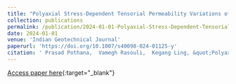 ```yaml
---
title: "Polyaxial Stress-Dependent Tensorial Permeability Variations of a Columnar Jointed Rock Mass: Insights from 3D Distinct Element Method"
collection: publications
permalink: /publication/2024-01-01-Polyaxial-Stress-Dependent-Tensorial-Permeability-Variations-of-a-Columnar-Jointed-Rock-Mass-Insights-from-3D-Distinct-Element-Method
date: 2024-01-01
venue: 'Indian Geotechnical Journal'
paperurl: 'https://doi.org/10.1007/s40098-024-01125-y'
citation: ' Prasad Pothana,  Vamegh Rasouli,  Kegang Ling, &quot;Polyaxial Stress-Dependent Tensorial Permeability Variations of a Columnar Jointed Rock Mass: Insights from 3D Distinct Element Method.&quot; Indian Geotechnical Journal, 2024.'
---
```

[Access paper here](https://doi.org/10.1007/s40098-024-01125-y){:target="_blank"}
